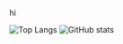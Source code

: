 hi

![Top Langs](https://github-readme-stats.vercel.app/api/top-langs/?username=ldsvrn&theme=dracula&show_icons=true)
![GitHub stats](https://github-readme-stats.vercel.app/api?username=ldsvrn&show_icons=true&theme=dracula)

<!--
**ldsvrn/ldsvrn** is a ✨ _special_ ✨ repository because its `README.md` (this file) appears on your GitHub profile.

Here are some ideas to get you started:

- 🔭 I’m currently working on writing a good and usable awesomewm config.

- 🔭 I’m currently working on ...
- 🌱 I’m currently learning ...
- 👯 I’m looking to collaborate on ...
- 🤔 I’m looking for help with ...
- 💬 Ask me about ...
- 📫 How to reach me: ...
- 😄 Pronouns: ...
- ⚡ Fun fact: ...
-->
